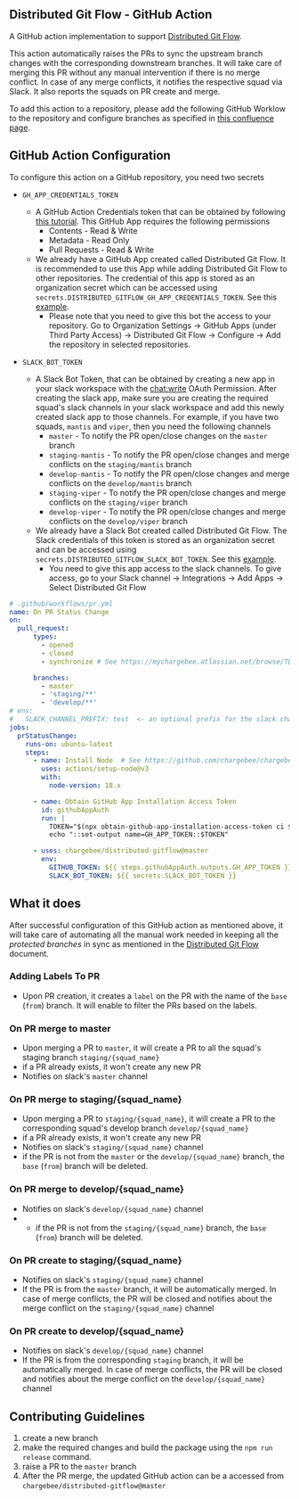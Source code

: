 ## Distributed Git Flow - GitHub Action

A GitHub action implementation to support [Distributed Git Flow](docs/distributed-gitflow.md). 

This action automatically raises the PRs to sync the upstream branch changes with the corresponding downstream branches. It will take care of merging this PR without any 
manual intervention if there is no merge conflict. In case of any merge conflicts, it notifies the respective squad via Slack. It also reports the squads on PR create and merge.

To add this action to a repository, please add the following GitHub Worklow to the repository and configure branches as specified in [this confluence page](https://mychargebee.atlassian.net/wiki/spaces/~936350833/pages/2855272524/Distributed+Git+Flow+-+New+SQUAD+onboarding+checklist).


## GitHub Action Configuration

To configure this action on a GitHub repository, you need two secrets

* `GH_APP_CREDENTIALS_TOKEN`
  - A GitHub Action Credentials token that can be obtained by following [this tutorial](https://dev.to/dtinth/authenticating-as-a-github-app-in-a-github-actions-workflow-27co). This GitHub App requires the following permissions
    - Contents - Read & Write
    - Metadata - Read Only
    - Pull Requests - Read & Write
  - We already have a GitHub App created called Distributed Git Flow. It is recommended to use this App while adding Distributed Git Flow to other repositories. The credential of this app is stored as an organization secret which can be accessed using `secrets.DISTRIBUTED_GITFLOW_GH_APP_CREDENTIALS_TOKEN`. See this [example](https://github.com/chargebee/chargebee-integration/blob/master/.github/workflows/pr.yml#L27).
    - Please note that you need to give this bot the access to your repository. Go to Organization Settings &#8594; GitHub Apps (under Third Party Access) &#8594; Distributed Git Flow &#8594; Configure &#8594; Add the repository in selected repositories.

* `SLACK_BOT_TOKEN`
  - A Slack Bot Token, that can be obtained by creating a new app in your slack workspace with the [chat:write](https://api.slack.com/scopes/chat:write) OAuth Permission. After creating the slack app, make sure you are creating the required squad's slack channels in your slack workspace and add this newly created slack app to those channels. For example, if you have two squads, `mantis` and `viper`, then you need the following channels
      - `master` - To notify the PR open/close changes on the `master` branch
      - `staging-mantis` - To notify the PR open/close changes and merge conflicts on the `staging/mantis` branch
      - `develop-mantis` - To notify the PR open/close changes and merge conflicts on the `develop/mantis` branch
      - `staging-viper` - To notify the PR open/close changes and merge conflicts on the `staging/viper` branch
      - `develop-viper` - To notify the PR open/close changes and merge conflicts on the `develop/viper` branch
  - We already have a Slack Bot created called Distributed Git Flow. The Slack credentials of this token is stored as an organization secret and can be accessed using `secrets.DISTRIBUTED_GITFLOW_SLACK_BOT_TOKEN`. See this [example](https://github.com/chargebee/chargebee-integration/blob/master/.github/workflows/pr.yml#L32).
    - You need to give this app access to the slack channels. To give access, go to your Slack channel &#8594; Integrations &#8594; Add Apps &#8594; Select Distributed Git Flow  

```yaml
# .github/workflows/pr.yml
name: On PR Status Change
on:
  pull_request:
      types:
        - opened
        - closed
        - synchronize # See https://mychargebee.atlassian.net/browse/TECHINT-498

      branches:  
        - master  
        - 'staging/**'
        - 'develop/**'
# env:
#   SLACK_CHANNEL_PREFIX: test  <- an optional prefix for the slack channel names. Eg. test-staging-mantis, test-develop-viper
jobs:
  prStatusChange:
    runs-on: ubuntu-latest
    steps:
      - name: Install Node  # See https://github.com/chargebee/chargebee-app/pull/37468
        uses: actions/setup-node@v3
        with:
          node-version: 18.x

      - name: Obtain GitHub App Installation Access Token
        id: githubAppAuth
        run: |
          TOKEN="$(npx obtain-github-app-installation-access-token ci ${{ secrets.GH_APP_CREDENTIALS_TOKEN }})"
          echo "::set-output name=GH_APP_TOKEN::$TOKEN"

      - uses: chargebee/distributed-gitflow@master
        env:
          GITHUB_TOKEN: ${{ steps.githubAppAuth.outputs.GH_APP_TOKEN }}
          SLACK_BOT_TOKEN: ${{ secrets.SLACK_BOT_TOKEN }}
```

## What it does

After successful configuration of this GitHub action as mentioned above, it will take care of automating all the manual work needed in keeping all the *protected branches* in sync as mentioned in the [Distributed Git Flow](docs/distributed-gitflow.md) document.

### Adding Labels To PR
- Upon PR creation, it creates a `label` on the PR with the name of the `base` (`from`) branch. It will enable to filter the PRs based on the labels.  

### On PR merge to master
- Upon merging a PR to `master`, it will create a PR to all the squad's staging branch `staging/{squad_name}`
- if a PR already exists, it won't create any new PR
- Notifies on slack's `master` channel

### On PR merge to staging/{squad_name}
- Upon merging a PR to `staging/{squad_name}`, it will create a PR to the corresponding squad's develop branch `develop/{squad_name}`
- if a PR already exists, it won't create any new PR
- Notifies on slack's `staging/{squad_name}` channel
- if the PR is not from the `master` or the `develop/{squad_name}` branch, the `base` (`from`) branch will be deleted.

### On PR merge to develop/{squad_name}
- Notifies on slack's `develop/{squad_name}` channel
- - if the PR is not from the `staging/{squad_name}` branch, the `base` (`from`) branch will be deleted.

### On PR create to staging/{squad_name}
- Notifies on slack's `staging/{squad_name}` channel
- If the PR is from the `master` branch, it will be automatically merged. In case of merge conflicts, the PR will be closed and notifies about the merge conflict on the `staging/{squad_name}` channel

### On PR create to develop/{squad_name}
- Notifies on slack's `develop/{squad_name}` channel
- If the PR is from the corresponding `staging` branch, it will be automatically merged. In case of merge conflicts, the PR will be closed and notifies about the merge conflict on the `develop/{squad_name}` channel


## Contributing Guidelines 
1. create a new branch
2. make the required changes and build the package using the `npm run release` command.
3. raise a PR to the `master` branch
4. After the PR merge, the updated GitHub action can be a accessed from `chargebee/distributed-gitflow@master` 
